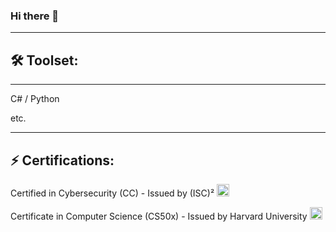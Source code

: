 
### Hi there 👋
-------
## 🛠 Toolset:
-------
<div>
 <p>C# / Python</p>
 <p>etc.</p>
</div>

-------
⚡ Certifications:
-------
<div>
 <p>Certified in Cybersecurity (CC) - Issued by (ISC)² <img src="https://images.credly.com/images/2030e43f-8003-4d4b-9630-847add403c87/image.png" width="20px" height="20px"></p>
 <p>Certificate in Computer Science (CS50x) - Issued by Harvard University <img src="https://certificates.cs50.io/eff1babf-3f34-41f5-9727-3eac3b6132aa.pdf?size=letter" width="20px" height="20px"></p>
</div>
<!--
**AndreiVod/AndreiVod** is a ✨ _special_ ✨ repository because its `README.md` (this file) appears on your GitHub profile.

Here are some ideas to get you started:

- 🔭 I’m currently working on ...
- 🌱 I’m currently learning ...
- 👯 I’m looking to collaborate on ...
- 🤔 I’m looking for help with ...
- 💬 Ask me about ...
- 📫 How to reach me: ...
- 😄 Pronouns: ...
- ⚡ Fun fact: ...
-->
